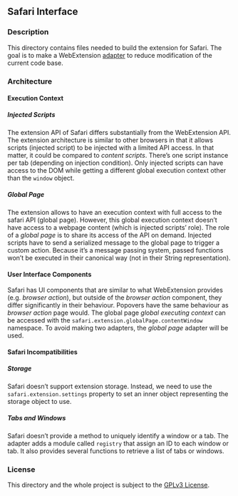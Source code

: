 ## Safari Interface
### Description
This directory contains files needed to build the extension for Safari. The goal is to make a WebExtension [adapter](https://en.wikipedia.org/wiki/Adapter_pattern) to reduce modification of the current code base.

### Architecture
#### Execution Context
##### Injected Scripts
The extension API of Safari differs substantially from the WebExtension API. The extension architecture is similar to other browsers in that it allows scripts (injected script) to be injected with a limited API access. In that matter, it could be compared to _content scripts_. There’s one script instance per tab (depending on injection condition). Only injected scripts can have access to the DOM while getting a different global execution context other than the `window` object.

##### Global Page
The extension allows to have an execution context with full access to the safari API (global page). However, this global execution context doesn’t have access to a webpage content (which is injected scripts’ role). The role of a _global page_ is to share its access of the API on demand. Injected scripts have to send a serialized message to the global page to trigger a custom action. Because it’s a message passing system, passed functions won’t be executed in their canonical way (not in their String representation).

#### User Interface Components
Safari has UI components that are similar to what WebExtension provides (e.g. _browser action_), but outside of the _browser action_ component, they differ significantly in their behaviour.
Popovers have the same behaviour as _browser action_ page would. The global page _global executing context_ can be accessed with the `safari.extension.globalPage.contentWindow` namespace. To avoid making two adapters, the _global page_ adapter will be used.

#### Safari Incompatibilities
##### Storage
Safari doesn’t support extension storage. Instead, we need to use the `safari.extension.settings` property to set an inner object representing the storage object to use.
##### Tabs and Windows
Safari doesn’t provide a method to uniquely identify a window or a tab. The adapter adds a module called `registry` that assign an ID to each window or tab. It also provides several functions to retrieve a list of tabs or windows.
### License
This directory and the whole project is subject to the [GPLv3 License](../license).
